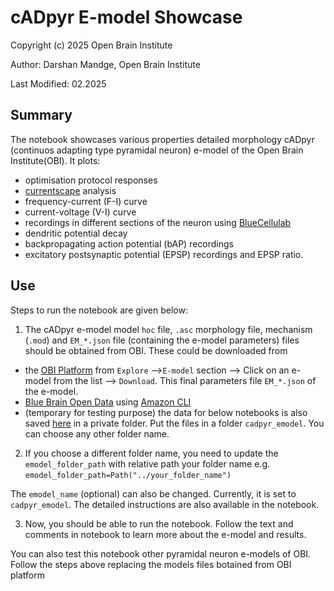 # cADpyr E-model Showcase
Copyright (c) 2025 Open Brain Institute

Author: Darshan Mandge, Open Brain Institute

Last Modified: 02.2025

## Summary
The notebook showcases various properties detailed morphology cADpyr (continuos adapting type pyramidal neuron) e-model of the Open Brain Institute(OBI). 
It plots: 
- optimisation protocol responses
- [currentscape](https://github.com/openbraininstitute/Currentscape) analysis
- frequency-current (F-I) curve
- current-voltage (V-I) curve
- recordings in different sections of the neuron using [BlueCellulab](https://github.com/openbraininstitute/BlueCelluLab)
- dendritic potential decay 
- backpropagating action potential (bAP) recordings
- excitatory postsynaptic potential (EPSP) recordings and EPSP ratio.

## Use
Steps to run the notebook are given below:

1. The cADpyr e-model model `hoc` file,  `.asc` morphology file, mechanism (`.mod`) and `EM_*.json` file (containing the e-model parameters) files should be obtained from OBI. These could be downloaded from 
  - the [OBI Platform](https://openbraininstitute.org) from `Explore` -->`E-model` section --> Click on an e-model from the list --> `Download`. This final parameters file `EM_*.json` of the e-model.
  - [Blue Brain Open Data](https://registry.opendata.aws/bluebrain_opendata/) using [Amazon CLI](https://aws.amazon.com/cli/) 
  - (temporary for testing purpose) the data for below notebooks is also saved [here](https://openbraininstitute.sharepoint.com/:f:/s/OBI-Scientificstaff/EpqQOMfkUoRIv5mkPmaTdWEBuVeg6qEi93fJbmy-FSsgRA?e=SwGY4V) in a private folder. Put the files in a folder `cadpyr_emodel`. You can choose any other folder name.
2. If you choose a different folder name, you need to update the  
`emodel_folder_path` with relative path your folder name 
e.g.  `emodel_folder_path=Path("../your_folder_name")`

The `emodel_name` (optional) can also be changed. Currently, it is set to `cadpyr_emodel`. The detailed instructions are also available in the notebook.

3. Now, you should be able to run the notebook. Follow the text and comments in notebook to learn more about the e-model and results.

You can also test this notebook other pyramidal neuron e-models of OBI. Follow the steps above replacing the models files botained from OBI platform